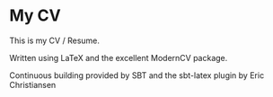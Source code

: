 
My CV
=====

This is my CV / Resume.

Written using LaTeX and the excellent ModernCV package.

Continuous building provided by SBT and the sbt-latex plugin by Eric
Christiansen
